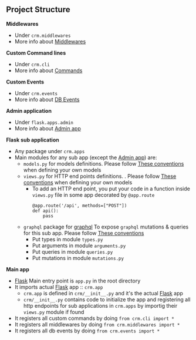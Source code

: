 ## Project Structure

**Middlewares**
- Under `crm.middlewares`
- More info about [Middlewares](Middlewares.md)


**Custom Command lines**
- Under `crm.cli`
- More info about [Commands](Commands.md)

**Custom Events**
- Under `crm.events`
- More info about [DB Events](DBEvents.md)

**Admin application**
- Under `flask.apps.admin`
- More info about [Admin app](AdminInterface.md)

**Flask sub application**
- Any package under `crm.apps`
- Main modules for any sub app (except the [Admin app](AdminInterface.md)) are:
    - `models.py` for models definitions. Please follow [These conventions](Models.md) when defining your own models
    - `views.py` for HTTP end points definitions. . Please follow [These conventions](Views.md) when defining your own models
        - To add an HTTP end point, you put your code in a function inside `views.py` file in some app decorated by `@app.route`
            ```
            @app.route('/api', methods=["POST"])
            def api():
                pass

            ```
    - `graphql` package for [graphql](graphql.org/learn/) To expose `graphql` mutations & queries for this sub app.
        Please follow [These conventions](GraphqlAdvanced.md)
        - Put types in module `types.py`
        - Put arguments in module `arguments.py`
        - Put queries in module `queries.py`
        - Put mutations in module `mutations.py`


**Main app**
- [Flask](flask.pocoo.org/) Main entry point is ```app.py``` in the root directory
- It imports actual [Flask](flask.pocoo.org/) app :: `crm.app`
    - `crm.app` is defined in `crm/__init__.py` and it's the actual [Flask](flask.pocoo.org/) app
    - `crm/__init__.py` contains code to initialize the app and registering all http endpoints for sub applications in
    `crm.apps` by importig their `views.py` module if found
- It registers all custom commands by doing ```from crm.cli import *```
- It registers all middlewares by doing ```from crm.middlewares import *```
- It registers all db events by doing ```from crm.events import *```
